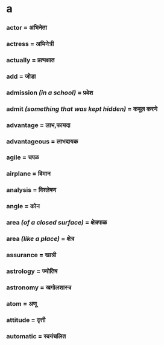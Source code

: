 # a

### actor = अभिनेता

### actress = अभिनेत्री

### actually = प्रत्यक्षात

### add = जोडा

### admission *(in a school)* = प्रवेश

### admit *(something that was kept hidden)* = कबूल करणे

### advantage = लाभ,फायदा

### advantageous = लाभदायक

### agile = चपळ

### airplane = विमान

### analysis = विश्लेषण

### angle = कोन

### area *(of a closed surface)* = क्षेत्रफळ

### area *(like a place)* = क्षेत्र

### assurance = खात्री

### astrology = ज्योतिष

### astronomy = खगोलशास्त्र

### atom = अणू

### attitude = वृत्ती

### automatic = स्वयंचलित


